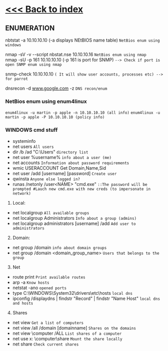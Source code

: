 # [<<< Back to index](../CEH_index.md)
## ENUMERATION

nbtstat -a 10.10.10.10 (-a displays NEtBIOS name table) `NetBios enum using windows`

nmap -sV -v --script nbstat.nse 10.10.10.16 `NetBios enum using nmap`\
nmap -sU -p 161 10.10.10.10 (-p 161 is port for SNMP) `--> Check if port is open SNMP enum using nmap`

snmp-check 10.10.10.10 `( It will show user accounts, processes etc) --> for parrot`

dnsrecon -d www.google.com -z `DNS recon/enum`

### NetBios enum using enum4linux

`enum4linux -u martin -p apple -n 10.10.10.10 (all info)`
`enum4linux -u martin -p apple -P 10.10.10.10 (policy info)` 

### WINDOWS cmd stuff

- systeminfo
- net users `All users`
- dir /b /ad "C:\Users" `directory list`
- net user %username% `info about a user (me)`
- net accounts `Information about password requirements`
- wmic USERACCOUNT Get Domain,Name,Sid
- net user /add [username] [password] `Create user`
- qwinsta `Anyone else logged in?`
- runas /netonly /user<DOMAIN>\<NAME> "cmd.exe" `::The password will be prompted #Lauch new cmd.exe with new creds (to impersonate in network)`

1. Local:
- net localgroup `All available groups`
- net localgroup Administrators `Info about a group (admins)`
- net localgroup administrators [username] /add `Add user to administrators`

2. Domain:
- net group /domain `info about domain groups`
- net group /domain <domain_group_name> `Users that belongs to the group`

3. Net
- route print `Print available routes`
- arp -a `Know hosts`
- netstat -ano `opened ports`
- type C:\WINDOWS\System32\drivers\etc\hosts `local dns`
- ipconfig /displaydns | findstr "Record" | findstr "Name Host" `local dns and hosts`
4. Shares

- net view `Get a list of computers`
- net view /all /domain [domainname] `Shares on the domains`
- net view \\computer /ALL `List shares of a computer`
- net use x: \\computer\share `Mount the share locally`
- net share `Check current shares`